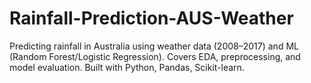 # Rainfall-Prediction-AUS-Weather
Predicting rainfall in Australia using weather data (2008–2017) and ML (Random Forest/Logistic Regression). Covers EDA, preprocessing, and model evaluation. Built with Python, Pandas, Scikit-learn.
